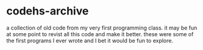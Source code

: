 # codehs-archive
a collection of old code from my very first programming class. it may be fun at some point to revist all this code and make it better. these were some of the first programs I ever wrote and I bet it would be fun to explore.
